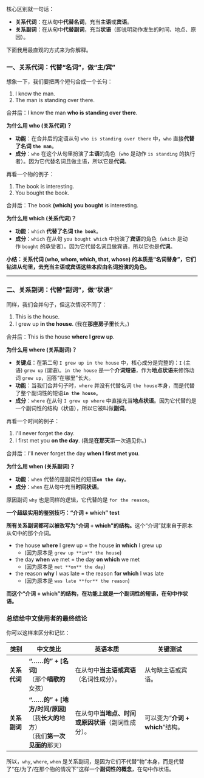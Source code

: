 
核心区别就一句话：

- ​**关系代词**​：在从句中**代替名词**，充当**主语**或**宾语**。
- ​**关系副词**​：在从句中**代替副词**，充当**状语**​（即说明动作发生的时间、地点、原因）。

下面我用最直观的方式来为你解释。

### 一、关系代词：代替“名词”，做“主/宾”

想象一下，我们要把两个短句合成一个长句：

1. I know the man.
2. The man is standing over there.

合并后：I know the man ​**who is standing over there**.

​**为什么用 who (关系代词)？​**​

- ​**功能**​：在合并后的定语从句 `who is standing over there` 中，`who` 直接**代替了名词 `the man`**。
- ​**成分**​：`who` 在这个从句里扮演了**主语**的角色（`who` 是动作 `is standing` 的执行者）。因为它代替名词且做主语，所以它是**代词**。

再看一个物的例子：

1. The book is interesting.
2. You bought the book.

合并后：The book ​**​(which) you bought**​ is interesting.

​**为什么用 which (关系代词)？​**​

- ​**功能**​：`which` ​**代替了名词 `the book`**。
- ​**成分**​：`which` 在从句 `you bought which` 中扮演了**宾语**的角色（`which` 是动作 `bought` 的承受者）。因为它代替名词且做宾语，所以它也是**代词**。

​**小结：关系代词 (who, whom, which, that, whose) 的本质是“名词替身”，它们钻进从句里，去充当主语或宾语这些本应由名词扮演的角色。​**​

---

### 二、关系副词：代替“副词”，做“状语”

同样，我们合并句子，但这次情况不同了：

1. This is the house.
2. I grew up ​**in the house**. (我在**那座房子里**长大。)

合并后：This is the house ​**where I grew up**.

​**为什么用 where (关系副词)？​**​

- ​**关键点**​：在第二句 `I grew up in the house` 中，核心成分是完整的：`I` (主语) `grew up` (谓语)。`in the house` 是一个**介词短语**，作为**地点状语**来修饰动词 `grew up`，回答“在哪里”长大。
- ​**功能**​：当我们合并句子时，`where` 并没有代替名词 `the house`本身，而是代替了整个副词性的短语 ​**`in the house`**。
- ​**成分**​：`where` 在从句 `I grew up where` 中直接充当**地点状语**。因为它代替的是一个副词性的结构（状语），所以它被叫做**副词**。

再看一个时间的例子：

1. I'll never forget the day.
2. I first met you ​**on the day**. (我是**在那天**第一次遇见你。)

合并后：I'll never forget the day ​**when I first met you**.

​**为什么用 when (关系副词)？​**​

- ​**功能**​：`when` 代替的是副词性的短语 ​**`on the day`**。
- ​**成分**​：`when` 在从句中充当**时间状语**。

原因副词 `why` 也是同样的逻辑，它代替的是 `for the reason`。

​**一个超级实用的鉴别技巧：“介词 + which” test**​

​**所有关系副词都可以被改写为“介词 + which”的结构。​**​ 这个“介词”就来自于原本从句中的那个介词。

- the house ​**where**​ I grew up = the house ​**in which**​ I grew up
    - (因为原本是 `grew up **in** the house`)
- the day ​**when**​ we met = the day ​**on which**​ we met
    - (因为原本是 `met **on** the day`)
- the reason ​**why**​ I was late = the reason ​**for which**​ I was late
    - (因为原本是 `was late **for** the reason`)

​**而这个“介词 + which”的结构，在功能上就是一个副词性的短语，在句中作状语。​**​

### 总结给中文使用者的最终结论

你可以这样来区分和记忆：

|类别|中文类比|英语本质|关键测试|
|---|---|---|---|
|​**关系代词**​|​**​“……的” + [名词]​**​   <br>（那个**唱歌的**女孩）|在从句中**当主语或宾语**​（名词性成分）。|从句缺主语或宾语。|
|​**关系副词**​|​**​“……的” + [地方/时间/原因]​**​   <br>（我**长大的**地方）   <br>（我们**第一次见面的**那天）|在从句中**当地点、时间或原因状语**​（副词性成分）。|可以变为“**介词 + which**”结构。|

所以，`why`, `where`, `when` 是关系副词，是因为它们不代替“物”本身，而是代替了“在/为了/在那个物的情况下”这样一个**副词性的概念**，在句中作状语。